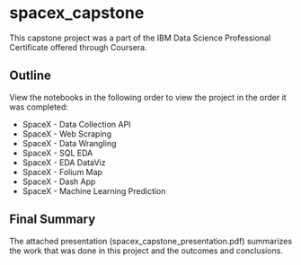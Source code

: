 # spacex_capstone

This capstone project was a part of the IBM Data Science Professional Certificate offered through Coursera. 

## Outline

View the notebooks in the following order to view the project in the order it was completed:

* SpaceX - Data Collection API
* SpaceX - Web Scraping
* SpaceX - Data Wrangling
* SpaceX - SQL EDA
* SpaceX - EDA DataViz
* SpaceX - Folium Map
* SpaceX - Dash App
* SpaceX - Machine Learning Prediction

## Final Summary

The attached presentation (spacex_capstone_presentation.pdf) summarizes the work that was done in this project and the outcomes and conclusions. 
